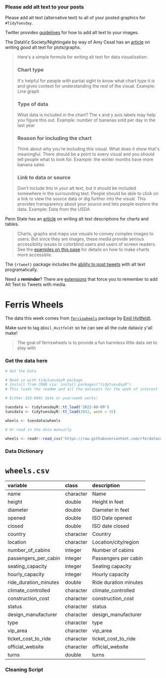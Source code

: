 ### Please add alt text to your posts

Please add alt text (alternative text) to all of your posted graphics for `#TidyTuesday`. 

Twitter provides [guidelines](https://help.twitter.com/en/using-twitter/picture-descriptions) for how to add alt text to your images.

The DataViz Society/Nightingale by way of Amy Cesal has an [article](https://medium.com/nightingale/writing-alt-text-for-data-visualization-2a218ef43f81) on writing _good_ alt text for plots/graphs.

> Here's a simple formula for writing alt text for data visualization:
> ### Chart type
> It's helpful for people with partial sight to know what chart type it is and gives context for understanding the rest of the visual.
> Example: Line graph
> ### Type of data
> What data is included in the chart? The x and y axis labels may help you figure this out.
> Example: number of bananas sold per day in the last year
> ### Reason for including the chart
> Think about why you're including this visual. What does it show that's meaningful. There should be a point to every visual and you should tell people what to look for.
> Example: the winter months have more banana sales
> ### Link to data or source
> Don't include this in your alt text, but it should be included somewhere in the surrounding text. People should be able to click on a link to view the source data or dig further into the visual. This provides transparency about your source and lets people explore the data.
> Example: Data from the USDA

Penn State has an [article](https://accessibility.psu.edu/images/charts/) on writing alt text descriptions for charts and tables.

> Charts, graphs and maps use visuals to convey complex images to users. But since they are images, these media provide serious accessibility issues to colorblind users and users of screen readers. See the [examples on this page](https://accessibility.psu.edu/images/charts/) for details on how to make charts more accessible.

The `{rtweet}` package includes the [ability to post tweets](https://docs.ropensci.org/rtweet/reference/post_tweet.html) with alt text programatically.

Need a **reminder**? There are [extensions](https://chrome.google.com/webstore/detail/twitter-required-alt-text/fpjlpckbikddocimpfcgaldjghimjiik/related) that force you to remember to add Alt Text to Tweets with media.

# Ferris Wheels

The data this week comes from [`ferriswheels`](https://github.com/EmilHvitfeldt/ferriswheels) package by [Emil Hvitfeldt](https://twitter.com/Emil_Hvitfeldt/status/1555647916257300480?s=20&t=LTeSzyCQkTznDBqMeXGPOg).

Make sure to tag `@Emil_Hvitfeldt` so he can see all the cute dataviz y'all make!

> The goal of ferriswheels is to provide a fun harmless little data set to play with

### Get the data here

```r
# Get the Data

# Read in with tidytuesdayR package 
# Install from CRAN via: install.packages("tidytuesdayR")
# This loads the readme and all the datasets for the week of interest

# Either ISO-8601 date or year/week works!

tuesdata <- tidytuesdayR::tt_load('2022-08-09')
tuesdata <- tidytuesdayR::tt_load(2022, week = 32)

wheels <- tuesdata$wheels

# Or read in the data manually

wheels <- readr::read_csv('https://raw.githubusercontent.com/rfordatascience/tidytuesday/main/data/2022/2022-08-09/wheels.csv')

```
### Data Dictionary

# `wheels.csv`

|variable              |class     |description |
|:---------------------|:---------|:-----------|
|name                  |character |Name    |
|height                |double    |Height in feet    |
|diameter              |double    |Diameter in feet    |
|opened                |double    |ISO Date opened    |
|closed                |double    |ISO date closed    |
|country               |character | Country    |
|location              |character | Location/city/region    |
|number_of_cabins      |integer   | Number of cabins    |
|passengers_per_cabin  |integer   | Passengers per cabin    |
|seating_capacity      |integer   | Seating capacity    |
|hourly_capacity       |integer   | Hourly capacity    |
|ride_duration_minutes |double    | Ride duration minutes    |
|climate_controlled    |character |climate_controlled     |
|construction_cost     |character |construction_cost      |
|status                |character |status                 |
|design_manufacturer   |character |design_manufacturer    |
|type                  |character |type                   |
|vip_area              |character |vip_area               |
|ticket_cost_to_ride   |character |ticket_cost_to_ride    |
|official_website      |character |official_website       |
|turns                 |double    |turns                  |

### Cleaning Script


